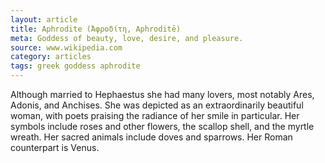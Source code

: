 ```yaml
---
layout: article
title: Aphrodite (Ἀφροδίτη, Aphroditē)
meta: Goddess of beauty, love, desire, and pleasure. 
source: www.wikipedia.com
category: articles
tags: greek goddess aphrodite
---
```


Although married to Hephaestus she had many lovers, most notably Ares, Adonis, and Anchises. She was depicted as an extraordinarily beautiful woman, with poets praising the radiance of her smile in particular. Her symbols include roses and other flowers, the scallop shell, and the myrtle wreath. Her sacred animals include doves and sparrows. Her Roman counterpart is Venus.